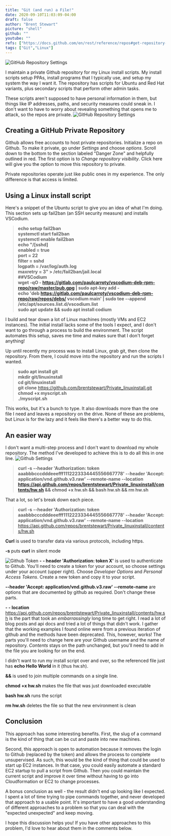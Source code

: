 ```yaml
---
title: "Git (and run) a File!"
date: 2020-09-10T11:03:09-04:00
draft: false
author: "Brent Stewart"
picture: "shell"
github: ""
youtube: ""
refs: ["https://docs.github.com/en/rest/reference/repos#get-repository-content", "https://docs.github.com/en/github/authenticating-to-github/creating-a-personal-access-token"]
tags: ["Git","Linux"]
---
```

![GitHub Repository Settings](/githubpriv1.png#floatright)

I maintain a private Github repository for my Linux install scripts.  My install scripts setup PPAs, install programs that I typically use, and setup my system the way I want it.  The repository has scripts for Ubuntu and Red Hat variants, plus secondary scripts that perform other admin tasks.

These scripts aren't supposed to have personal information in them, but things like IP addresses, paths, and security measures could sneak in.  I don't want to have to worry about revealing something that opens me to attack, so the repos are private. 
![GitHub Repository Settings](/githubpriv2.png#floatright)
## Creating a GitHub Private Repository
Github allows free accounts to host private repositories.  Initialize a repo on Github.  To make it private, go under _Settings_ and choose _options_.  Scroll down to the bottom to the section labeled "Danger Zone" and helpfully outlined in red.  The first option is to _Change repository visibility_.  Click here will give you the option to move this repository to private.

Private repositories operate just like public ones in my experience.  The only difference is that access is limited.

## Using a Linux install script 
Here's a snippet of the Ubuntu script to give you an idea of what I'm doing.  This section sets up fail2ban (an SSH security measure) and installs VSCodium.  

> __echo setup fail2ban__  
__systemctl start fail2ban__  
__systemctl enable fail2ban__  
__echo "/[sshd]__  
__enabled = true__  
__port = 22__  
__filter = sshd__  
__logpath = /var/log/auth.log__  
__maxretry = 3" >  /etc/fail2ban/jail.local__  
__##VSCodium__  
__wget -qO - https://gitlab.com/paulcarroty/vscodium-deb-rpm-repo/raw/master/pub.gpg | sudo apt-key add -__   
__echo 'deb https://gitlab.com/paulcarroty/vscodium-deb-rpm-repo/raw/repos/debs/ vscodium main' | sudo tee --append /etc/apt/sources.list.d/vscodium.list__  
__sudo apt update && sudo apt install codium__  

I build and tear down a lot of Linux machines (mostly VMs and EC2 instances).  The initial install lacks some of the tools I expect, and I don't want to go through a process to build the environment.  The script automates this setup, saves me time and makes sure that I don't forget anything!

Up until recently my process was to install Linux, grab git, then clone the repository.  From there, I could move into the repository and run the scripts I wanted.

> __sudo apt install git__  
__mkdir git/linuxinstall__  
__cd git/linuxinstall__  
__git clone__ https://github.com/brentstewart/Private_linuxinstall.git  
__chmod +x myscript.sh__  
__./myscript.sh__  

This works, but it's a bunch to type.  It also downloads more than the one file I need and leaves a repository on the drive.  None of these are problems, but Linux is for the lazy and it feels like there's a better way to do this.

## An easier way
I don't want a multi-step process and I don't want to download my whole repository.  The method I've developed to achieve this is to do all this in one line.
![Github Settings](/githubsettings.png#floatright)
> __curl -s --header 'Authorization: token aaabbbcccdddeeefff1112223334445556667778' --header 'Accept: application/vnd.github.v3.raw' --remote-name --location https://api.github.com/repos/brentstewart/Private_linuxinstall/contents/hw.sh && chmod +x hw.sh && bash hw.sh && rm hw.sh__  

That a lot, so let's break down each piece.
> __curl -s --header 'Authorization: token aaabbbcccdddeeefff1112223334445556667778' --header 'Accept: application/vnd.github.v3.raw' --remote-name --location__ https://api.github.com/repos/brentstewart/Private_linuxinstall/contents/hw.sh  

__Curl__ is used to transfer data via various protocols, including https.

__-s__ puts __curl__ in silent mode

![Github Token](/githubpat.png#floatright)
__- - header 'Authorization: token X'__ is used to authenticate to Github.  You'll need to create a token for your account, so choose settings under your account (upper right).  Choose _Developer Options_ and _Personal Access Tokens_.  Create a new token and copy it to your script.

__--header 'Accept: application/vnd.github.v3.raw' --remote-name__  are options that are documented by github as required.  Don't change these parts.

__- - location__ https://api.github.com/repos/brentstewart/Private_linuxinstall/contents/hw.sh is the part that took an _embarrassingly_ long time to get right.  I read a lot of blog posts and api docs and tried a lot of things that didn't work.  I gather that the working examples I found online were from a previous iteration of github and the methods have been deprecated.  This, however, works!  The parts you'll need to change here are your Github username and the name of repository.  _Contents_ stays on the path unchanged, but you'll need to add in the file you are looking for on the end.

I didn't want to run my install script over and over, so the referenced file just has __echo Hello World__ in it (thus hw.sh).

__&&__ is used to join multiple commands on a single line.

__chmod +x hw.sh__ makes the file that was just downloaded executable

__bash hw.sh__ runs the script

__rm hw.sh__ deletes the file so that the new environment is clean

## Conclusion
This approach has some interesting benefits.  First, the slug of a command is the kind of thing that can be cut and paste into new machines.

Second, this approach is open to automation because it removes the login to Github (replaced by the token) and allows the process to complete unsupervised.  As such, this would be the kind of thing that could be used to start up EC2 instances.  In that case, you could easily automate a standard EC2 startup to pull a script from Github.  Then you could maintain the current script and improve it over time without having to go into Cloudformation or EC2 to change processes.

A bonus conclusion as well - the result didn't end up looking like I expected.  I spent a lot of time trying to pipe commands together, and never developed that approach to a usable point.  It's important to have a good understanding of different approaches to a problem so that you can deal with the "expected unexpected" and keep moving.

I hope this discussion helps you!  If you have other approaches to this problem, I'd love to hear about them in the comments below.